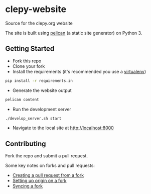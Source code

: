 # clepy-website

Source for the clepy.org website

The site is built using [pelican](http://docs.getpelican.com/en/stable/) (a 
static site generator) on Python 3.

## Getting Started

* Fork this repo
* Clone your fork
* Install the requirements (it's recommended you use a [virtualenv](http://docs.python-guide.org/en/latest/dev/virtualenvs/))

```sh
pip install -r requirements.in
```
* Generate the website output

```sh
pelican content
```

* Run the development server

```sh
./develop_server.sh start
```

* Navigate to the local site at [http://localhost:8000](http://localhost:8000)

## Contributing

Fork the repo and submit a pull request. 

Some key notes on forks and pull requests:

* [Creating a pull request from a fork](https://help.github.com/articles/creating-a-pull-request-from-a-fork/)
* [Setting up origin on a fork](https://help.github.com/articles/configuring-a-remote-for-a-fork/)
* [Syncing a fork](https://help.github.com/articles/syncing-a-fork/)
